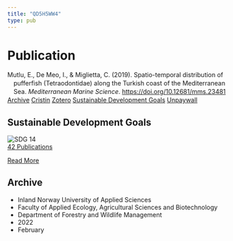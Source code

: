 ```yaml
---
title: "QD5H5WW4"
type: pub
---
```

<h1>Publication</h1>
<article id="csl-bib-container-QD5H5WW4" class="csl-bib-container">
  <div class="csl-bib-body" style="line-height: 1.35; padding-left: 1em; text-indent:-1em;">
  <div class="csl-entry">Mutlu, E., De Meo, I., &amp; Miglietta, C. (2019). Spatio-temporal distribution of pufferfish (Tetraodontidae) along the Turkish coast of the Mediterranean Sea. <i>Mediterranean Marine Science</i>. <a href="https://doi.org/10.12681/mms.23481">https://doi.org/10.12681/mms.23481</a></div>
</div>
  <div class="csl-bib-buttons">
    <a href="#taxonomy-article-QD5H5WW4" class="csl-bib-button">Archive</a>
    <a href alt="Cristin URL" class="csl-bib-button">Cristin</a>
    <a href alt="Zotero URL" class="csl-bib-button">Zotero</a>
    <a href="#sdg-article-QD5H5WW4" class="csl-bib-button">Sustainable Development Goals</a>
    <a href="https://ejournals.epublishing.ekt.gr/index.php/hcmr-med-mar-sc/article/download/23481/21127" class="csl-bib-button">Unpaywall</a>
  </div>
  <div id="csl-bib-meta-container-QD5H5WW4"></div>
</article>
<div id="csl-bib-meta-QD5H5WW4" class="csl-bib-meta">
  <article id="sdg-article-QD5H5WW4" class="sdg-article">
    <h1>Sustainable Development Goals</h1>
    <div class="sdg-container"><div id="sdg14" class="sdg">
<img src="{{< params subfolder >}}images/sdg/sdg14_en.png" class="image" alt="SDG 14">
<div class="sdg-overlay">
<a href="{{< params subfolder >}}en/archive/?sdg=14#archive" class="sdg-publication-count"><span>42</span> Publications</a>
<p><a href="https://sdgs.un.org/goals/goal14" class="sdg-read-more">Read More</a></p>
</div>
</div></div>
  </article>
  <article id="taxonomy-article-QD5H5WW4" class="taxonomy-article">
    <h1>Archive</h1>
    <ul>
      <li>Inland Norway University of Applied Sciences</li>
      <li>Faculty of Applied Ecology, Agricultural Sciences and Biotechnology</li>
      <li>Department of Forestry and Wildlife Management</li>
      <li>2022</li>
      <li>February</li>
    </ul>
  </article>
</div>
